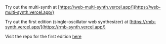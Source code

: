 Try out the multi-synth at [https://web-multi-synth.vercel.app/](https://web-multi-synth.vercel.app/)

Try out the first edition (single-oscillator web synthesizer) at [https://rmb-synth.vercel.app/](https://rmb-synth.vercel.app/)

Visit the repo for the first edition [here](https://github.com/rolinmb/web-synth)